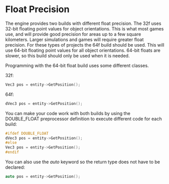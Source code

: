 # Float Precision #

The engine provides two builds with different float precision. The 32f uses 32-bit floating point values for object orientations. This is what most games use, and will provide good precision for areas up to a few square kilometers. Larger simulations and games will require greater float precision. For these types of projects the 64f build should be used. This will use 64-bit floating point values for all object orientations. 64-bit floats are slower, so this build should only be used when it is needed.

Programming with the 64-bit float build uses some different classes.

32f:
```c++
Vec3 pos = entity->GetPosition();
```

64f:
```c++
dVec3 pos = entity->GetPosition();
```

You can make your code work with both builds by using the DOUBLE_FLOAT preprocessor definition to execute different code for each build:
```c++
#ifdef DOUBLE_FLOAT
dVec3 pos = entity->GetPosition();
#else
Vec3 pos = entity->GetPosition();
#endif
```

You can also use the *auto* keyword so the return type does not have to be declared:
```c++
auto pos = entity->GetPosition();
```
